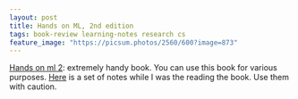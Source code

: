 ```yaml
---
layout: post
title: Hands on ML, 2nd edition
tags: book-review learning-notes research cs
feature_image: "https://picsum.photos/2560/600?image=873"
---
```


[Hands on ml 2](https://github.com/ageron/handson-ml2): extremely handy book. You can use this book for various purposes. [Here](/pdfs/hands_on_ml2.pdf) is a set of notes while I was the reading the book. Use them with caution.
